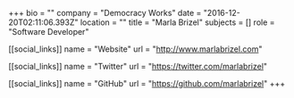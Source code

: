 +++
bio = ""
company = "Democracy Works"
date = "2016-12-20T02:11:06.393Z"
location = ""
title = "Marla Brizel"
subjects = []
role = "Software Developer"

[[social_links]]
  name = "Website"
  url = "http://www.marlabrizel.com"

[[social_links]]
  name = "Twitter"
  url = "https://twitter.com/marlabrizel"

[[social_links]]
  name = "GitHub"
  url = "https://github.com/marlabrizel"
+++
